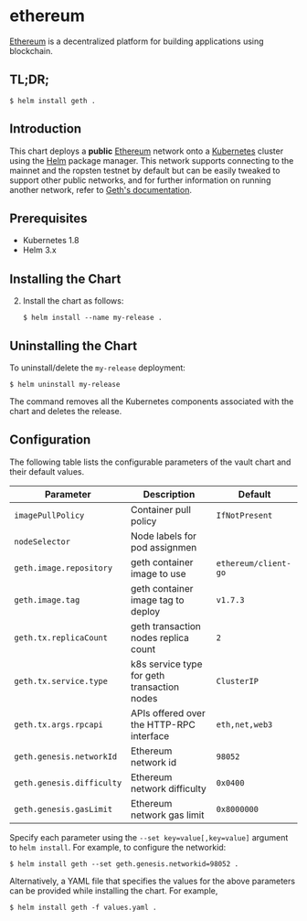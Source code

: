 # ethereum

[Ethereum](https://www.ethereum.org/) is a decentralized platform for building applications using blockchain.

## TL;DR;

```console
$ helm install geth .
```

## Introduction

This chart deploys a **public** [Ethereum](https://www.ethereum.org/) network onto
a [Kubernetes](http://kubernetes.io) cluster using the [Helm](https://helm.sh) package manager.
This network supports connecting to the mainnet and the ropsten testnet by default
but can be easily tweaked to support other public networks, and for further information
on running another network, refer to [Geth's documentation](https://geth.ethereum.org/docs/interface/command-line-options).

## Prerequisites

* Kubernetes 1.8
* Helm 3.x

## Installing the Chart

2. Install the chart as follows:

    ```console
    $ helm install --name my-release .
    ```

## Uninstalling the Chart

To uninstall/delete the `my-release` deployment:

```console
$ helm uninstall my-release
```

The command removes all the Kubernetes components associated with the chart and deletes the release.

## Configuration

The following table lists the configurable parameters of the vault chart and their default values.

| Parameter                         | Description                                   | Default                               |
|-----------------------------------|-----------------------------------------------|---------------------------------------|
| `imagePullPolicy`                 | Container pull policy                         | `IfNotPresent`                        |
| `nodeSelector`                    | Node labels for pod assignmen                 |                                       |
| `geth.image.repository`           | geth container image to use                   | `ethereum/client-go`                  |
| `geth.image.tag`                  | geth container image tag to deploy            | `v1.7.3`                              |
| `geth.tx.replicaCount`            | geth transaction nodes replica count          | `2`                                   |
| `geth.tx.service.type`            | k8s service type for geth transaction nodes   | `ClusterIP`                           |
| `geth.tx.args.rpcapi`             | APIs offered over the HTTP-RPC interface      | `eth,net,web3`                        |
| `geth.genesis.networkId`          | Ethereum network id                           | `98052`                               |
| `geth.genesis.difficulty`         | Ethereum network difficulty                   | `0x0400`                              |
| `geth.genesis.gasLimit`           | Ethereum network gas limit                    | `0x8000000`                         |

Specify each parameter using the `--set key=value[,key=value]` argument to `helm install`. For example, to configure the networkid:

```console
$ helm install geth --set geth.genesis.networkid=98052 .
```

Alternatively, a YAML file that specifies the values for the above parameters can be provided while installing the chart. For example,

```console
$ helm install geth -f values.yaml .
```

